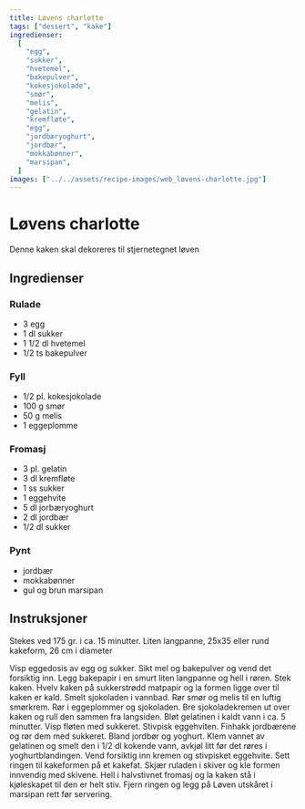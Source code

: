 ```yaml
---
title: Løvens charlotte
tags: ["dessert", "kake"]
ingredienser:
  [
    "egg",
    "sukker",
    "hvetemel",
    "bakepulver",
    "kokesjokolade",
    "smør",
    "melis",
    "gelatin",
    "kremfløte",
    "egg",
    "jordbæryoghurt",
    "jordbær",
    "mokkabønner",
    "marsipan",
  ]
images: ["../../assets/recipe-images/web_løvens-charlotte.jpg"]
---
```


# Løvens charlotte

Denne kaken skal dekoreres til stjernetegnet løven

## Ingredienser

### Rulade

- 3 egg
- 1 dl sukker
- 1 1/2 dl hvetemel
- 1/2 ts bakepulver

### Fyll

- 1/2 pl. kokesjokolade
- 100 g smør
- 50 g melis
- 1 eggeplomme

### Fromasj

- 3 pl. gelatin
- 3 dl kremfløte
- 1 ss sukker
- 1 eggehvite
- 5 dl jorbæryoghurt
- 2 dl jordbær
- 1/2 dl sukker

### Pynt

- jordbær
- mokkabønner
- gul og brun marsipan

## Instruksjoner

Stekes ved 175 gr. i ca. 15 minutter. Liten langpanne, 25x35 eller rund kakeform, 26 cm i diameter

Visp eggedosis av egg og sukker. Sikt mel og bakepulver og vend det forsiktig inn. Legg bakepapir i en smurt liten langpanne og hell i røren. Stek kaken. Hvelv kaken på sukkerstrødd matpapir og la formen ligge over til kaken er kald. Smelt sjokoladen i vannbad. Rør smør og melis til en luftig smørkrem. Rør i eggeplommer og sjokoladen. Bre sjokoladekremen ut over kaken og rull den sammen fra langsiden. Bløt gelatinen i kaldt vann i ca. 5 minutter. Visp fløten med sukkeret. Stivpisk eggehviten. Finhakk jordbærene og rør dem med sukkeret. Bland jordbør og yoghurt. Klem vannet av gelatinen og smelt den i 1/2 dl kokende vann, avkjøl litt før det røres i yoghurtblandingen. Vend forsiktig inn kremen og stivpisket eggehvite. Sett ringen til kakeformen på et kakefat. Skjær ruladen i skiver og kle formen innvendig med skivene. Hell i halvstivnet fromasj og la kaken stå i kjøleskapet til den er helt stiv. Fjern ringen og legg på Løven utskåret i marsipan rett før servering.
